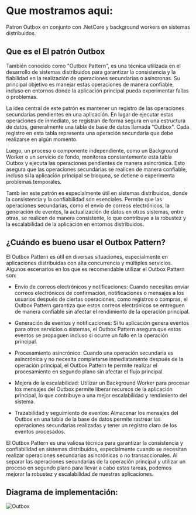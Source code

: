 # Que mostramos aqui:
Patron Outbox en conjunto con .NetCore y background workers en sistemas distribuidos.

## Que es el El patrón Outbox
También conocido como "Outbox Pattern", es una técnica utilizada en el desarrollo de sistemas distribuidos para garantizar la consistencia y la fiabilidad en la realización de operaciones secundarias o asíncronas. Su principal objetivo es manejar estas operaciones de manera confiable, incluso en entornos donde la aplicación principal pueda experimentar fallas o problemas.

La idea central de este patrón es mantener un registro de las operaciones secundarias pendientes en una aplicación. En lugar de ejecutar estas operaciones de inmediato, se registran de forma segura en una estructura de datos, generalmente una tabla de base de datos llamada "Outbox". Cada registro en esta tabla representa una operación secundaria que debe realizarse en algún momento.

Luego, un proceso o componente independiente, como un Background Worker o un servicio de fondo, monitorea constantemente esta tabla Outbox y ejecuta las operaciones pendientes de manera asincrónica. Esto asegura que las operaciones secundarias se realicen de manera confiable, incluso si la aplicación principal se bloquea, se detiene o experimenta problemas temporales.

Tamb ien este patrón es especialmente útil en sistemas distribuidos, donde la consistencia y la confiabilidad son esenciales. Permite que las operaciones secundarias, como el envío de correos electrónicos, la generación de eventos, la actualización de datos en otros sistemas, entre otras, se realicen de manera consistente, lo que contribuye a la robustez y la escalabilidad de la aplicación en entornos distribuidos.

## ¿Cuándo es bueno usar el Outbox Pattern?

El Outbox Pattern es útil en diversas situaciones, especialmente en aplicaciones distribuidas con alta concurrencia y múltiples servicios. Algunos escenarios en los que es recomendable utilizar el Outbox Pattern son:

* Envío de correos electrónicos y notificaciones: Cuando necesitas enviar correos electrónicos de confirmación, notificaciones o mensajes a los usuarios después de ciertas operaciones, como registros o compras, el Outbox Pattern garantiza que estos correos electrónicos se entreguen de manera confiable sin afectar el rendimiento de la operación principal.

* Generación de eventos y notificaciones: Si tu aplicación genera eventos para otros servicios o sistemas, el Outbox Pattern asegura que estos eventos se propaguen incluso si ocurre un fallo en la operación principal.

* Procesamiento asincrónico: Cuando una operación secundaria es asincrónica y no necesita completarse inmediatamente después de la operación principal, el Outbox Pattern te permite realizar el procesamiento en segundo plano sin afectar el flujo principal.

* Mejora de la escalabilidad: Utilizar un Background Worker para procesar los mensajes del Outbox permite liberar recursos de la aplicación principal, lo que contribuye a una mejor escalabilidad y rendimiento del sistema.

* Trazabilidad y seguimiento de eventos: Almacenar los mensajes del Outbox en una tabla de la base de datos permite rastrear las operaciones secundarias realizadas y tener un registro claro de los eventos procesados.

El Outbox Pattern es una valiosa técnica para garantizar la consistencia y confiabilidad en sistemas distribuidos, especialmente cuando se necesitan realizar operaciones secundarias asincrónicas o no transaccionales. Al separar las operaciones secundarias de la operación principal y utilizar un proceso en segundo plano para llevar a cabo estas tareas, podemos mejorar la robustez y escalabilidad de nuestras aplicaciones.

## Diagrama de implementación:
![Outbox](https://github.com/agustinjosew/outboxPttrnCore/assets/76487325/68abf9b5-9d07-46d5-bd2b-00b12774613e)

